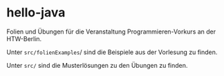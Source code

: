 # hello-java

Folien und Übungen für die Veranstaltung Programmieren-Vorkurs an der HTW-Berlin.

Unter `src/folienExamples`/ sind die Beispiele aus der Vorlesung zu finden.

Unter `src/` sind die Musterlösungen zu den Übungen zu finden.
